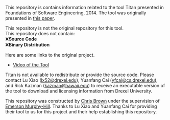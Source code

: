 This repository is contains information related to the tool Titan presented in Foundations of Software Engineering, 2014.
The tool was originally presented in [this paper](http://dl.acm.org/citation.cfm?id=2661677).

This repository is not the original repository for this tool.<br> 
This repository does not contain:<br> 
:x:<b>Source Code</b><br>
:x:<b>Binary Distribution</b>

Here are some links to the original project.<br>
* [Video of the Tool](https://art.cs.drexel.edu/~lx52/titan.mp4)

Titan is not available to redistribute or provide the source code. Please contact Lu Xiao (lx52@drexel.edu), Yuanfang Cai  (yfcai@cs.drexel.edu), and Rick Kazman (kazman@hawaii.edu) to receive an executable version of the tool to download and licensing information from Drexel University.

This repository was constructed by [Chris Brown](https://github.com/chbrown13) under the supervision of [Emerson Murphy-Hill](https://github.com/CaptainEmerson). Thanks to Lu Xiao and Yuanfang Cai for providing their tool to us for this project and their help establishing this repository. 
